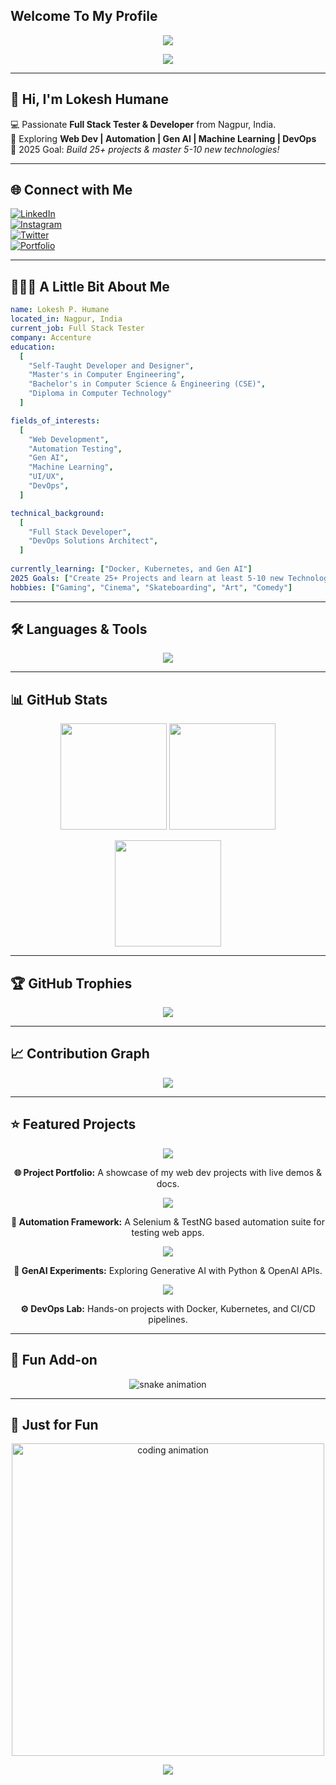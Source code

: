 ## Welcome To My Profile

<p align="center">
  <img src="https://capsule-render.vercel.app/api?type=waving&height=250&color=gradient&text=Lokesh%20Humane&desc=Sr%20Software%20Engineer&descSize=30&descAlignY=58&animation=fadeIn&descAlign=62&textBg=false&fontAlign=50&fontAlignY=40"/>
</p>

<p align="center">
  <a href="https://github.com/lokeshhumne07">
    <img src="https://readme-typing-svg.herokuapp.com?size=28&duration=3500&color=00F700&pause=800&center=true&vCenter=true&width=900&height=60&lines=Hi+There+👋;+I'm+Lokesh+Humane;Full+Stack+Tester+%7C+Developer;Automation+%7C+Gen+AI+%7C+ML+%7C+DevOps;Always+Learning+New+Things!">
  </a>
</p>

---

## 👋 Hi, I'm Lokesh Humane  

💻 Passionate **Full Stack Tester & Developer** from Nagpur, India.  
🚀 Exploring **Web Dev | Automation | Gen AI | Machine Learning | DevOps**  
🎯 2025 Goal: *Build 25+ projects & master 5-10 new technologies!*  

---

## 🌐 Connect with Me  
[![LinkedIn](https://img.shields.io/badge/LinkedIn-0A66C2?style=for-the-badge&logo=linkedin&logoColor=white)](https://linkedin.com/in/dummy-link)  
[![Instagram](https://img.shields.io/badge/Instagram-E4405F?style=for-the-badge&logo=instagram&logoColor=white)](https://instagram.com/dummy-link)  
[![Twitter](https://img.shields.io/badge/Twitter-1DA1F2?style=for-the-badge&logo=twitter&logoColor=white)](https://twitter.com/dummy-link)  
[![Portfolio](https://img.shields.io/badge/Portfolio-000?style=for-the-badge&logo=vercel&logoColor=white)](https://dummy-portfolio.com)  

---

## 👨🏻‍💻 A Little Bit About Me  

```yaml
name: Lokesh P. Humane
located_in: Nagpur, India
current_job: Full Stack Tester
company: Accenture
education:
  [
    "Self-Taught Developer and Designer",
    "Master's in Computer Engineering",
    "Bachelor's in Computer Science & Engineering (CSE)",
    "Diploma in Computer Technology"
  ]

fields_of_interests:
  [
    "Web Development",
    "Automation Testing",
    "Gen AI",
    "Machine Learning",
    "UI/UX",
    "DevOps",
  ]

technical_background:
  [
    "Full Stack Developer",
    "DevOps Solutions Architect",
  ]
  
currently_learning: ["Docker, Kubernetes, and Gen AI"]
2025 Goals: ["Create 25+ Projects and learn at least 5-10 new Technologies."]
hobbies: ["Gaming", "Cinema", "Skateboarding", "Art", "Comedy"]
```

---

## 🛠️ Languages & Tools  
<p align="center">
  <a href="https://skillicons.dev">
    <img src="https://skillicons.dev/icons?i=java,python,js,selenium,react,nodejs,express,html,css,bootstrap,tailwind,git,github,linux,docker,kubernetes,jenkins,postman,mysql,sqlite&perline=9" />
  </a>
</p>

---

## 📊 GitHub Stats  
<p align="center">
  <img src="https://github-readme-stats.vercel.app/api?username=lokeshhumne07&show_icons=true&theme=radical" height="170"/>
  <img src="https://streak-stats.demolab.com?user=lokeshhumne07&theme=radical&hide_border=false" height="170"/>
</p>

<p align="center">
  <img src="https://github-readme-stats.vercel.app/api/top-langs/?username=lokeshhumne07&layout=compact&theme=radical" height="170"/>
</p>

---

## 🏆 GitHub Trophies  
<p align="center">
  <img src="https://github-profile-trophy.vercel.app/?username=lokeshhumne07&theme=onedark&no-frame=true&row=1&column=6"/>
</p>

---

## 📈 Contribution Graph  
<p align="center">
  <img src="https://github-readme-activity-graph.vercel.app/graph?username=lokeshhumne07&theme=react-dark"/>
</p>

---

## ⭐ Featured Projects  
<p align="center"> 
  <a href="https://github.com/lokeshhumne07/project-portfolio">
    <img src="https://github-readme-stats.vercel.app/api/pin/?username=lokeshhumne07&repo=project-portfolio&theme=radical" />
  </a> 
</p>
<p align="center"><b>🌐 Project Portfolio:</b> A showcase of my web dev projects with live demos & docs.</p> 

<p align="center"> 
  <a href="https://github.com/lokeshhumne07/automation-framework">
    <img src="https://github-readme-stats.vercel.app/api/pin/?username=lokeshhumne07&repo=automation-framework&theme=radical" />
  </a> 
</p> 
<p align="center"><b>🤖 Automation Framework:</b> A Selenium & TestNG based automation suite for testing web apps.</p> 

<p align="center"> 
  <a href="https://github.com/lokeshhumne07/genai-experiments">
    <img src="https://github-readme-stats.vercel.app/api/pin/?username=lokeshhumne07&repo=genai-experiments&theme=radical" />
  </a> 
</p>
<p align="center"><b>🧠 GenAI Experiments:</b> Exploring Generative AI with Python & OpenAI APIs.</p>

<p align="center"> 
  <a href="https://github.com/lokeshhumne07/devops-lab">
    <img src="https://github-readme-stats.vercel.app/api/pin/?username=lokeshhumne07&repo=devops-lab&theme=radical" />
  </a> 
</p> 
<p align="center"><b>⚙️ DevOps Lab:</b> Hands-on projects with Docker, Kubernetes, and CI/CD pipelines.</p>

---

## 🐍 Fun Add-on  
<p align="center">
  <img src="https://github.com/lokeshhumne07/lokeshhumne07/blob/output/github-contribution-grid-snake.svg" alt="snake animation"/>
</p>

---

## 🎨 Just for Fun  
<p align="center">
  <img src="https://raw.githubusercontent.com/abhisheknaiidu/abhisheknaiidu/master/code.gif" width="500" alt="coding animation"/>
</p>

<p align="center">
 <img src="https://capsule-render.vercel.app/api?type=waving&height=100&color=gradient&section=footer&textBg=false" />
</p>
